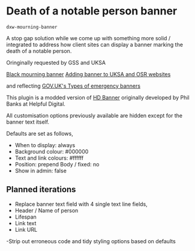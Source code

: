 # Death of a notable person banner
`dxw-mourning-banner`

A stop gap solution while we come up with something more solid / integrated to address how client sites can display a banner marking the death of a notable person.

Oringinally requested by GSS and UKSA

[Black mourning banner](https://dxw.zendesk.com/agent/tickets/13933)
[Adding banner to UKSA and OSR websites](https://dxw.zendesk.com/agent/tickets/13864)

and reflecting [GOV.UK's Types of emergency banners](https://docs.publishing.service.gov.uk/manual/emergency-publishing.html#types-of-emergency-banners)

This plugin is a modded version of [HD Banner](https://github.com/dxw/hd-banner) originally developed by Phil Banks at Helpful Digital.

All customisation options previously available are hidden except for the banner text itself.

Defaults are set as follows,

- When to display: always
- Background colour: #000000
- Text and link colours: #ffffff
- Position: prepend Body / fixed: no
- Show in admin: false
 
## Planned iterations

- Replace banner text field with 4 single text line fields,
 - Header / Name of person
 - Lifespan
 - Link text
 - Link URL
 
-Strip out erroneous code and tidy styling options based on defaults
